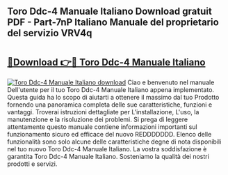 ## Toro Ddc-4 Manuale Italiano Download gratuit PDF - Part-7nP Italiano Manuale del proprietario del servizio VRV4q

# <h2><a href="http://dfd3lmk.blite.top/?on=Toro+Ddc-4+Manuale+Italiano">🔗Download 👉🔴 Toro Ddc-4 Manuale Italiano</a></h2>

[![Toro Ddc-4 Manuale Italiano download](https://i.imgur.com/lujVjoI.png)](http://dfd3lmk.blite.top/?on=Toro+Ddc-4+Manuale+Italiano)
Ciao e benvenuto nel manuale Dell'utente per il tuo Toro Ddc-4 Manuale Italiano appena implementato. Questa guida ha lo scopo di aiutarti a ottenere il massimo dal tuo Prodotto fornendo una panoramica completa delle sue caratteristiche, funzioni e vantaggi. Troverai istruzioni dettagliate per L'installazione, L'uso, la manutenzione e la risoluzione dei problemi. Si prega di leggere attentamente questo manuale contiene informazioni importanti sul funzionamento sicuro ed efficace del nuovo REDDDDDDD. Elenco delle funzionalità sono solo alcune delle caratteristiche degne di nota disponibili nel tuo nuovo Toro Ddc-4 Manuale Italiano. La vostra soddisfazione è garantita Toro Ddc-4 Manuale Italiano. Sosteniamo la qualità dei nostri prodotti e servizi.
